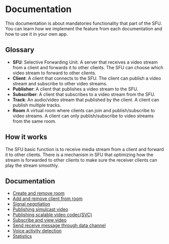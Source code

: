 # Documentation
This documentation is about mandatories functionality that part of the SFU. You can learn how we implement the feature from each documentation and how to use it in your own app. 

## Glossary
- **SFU**: Selective Forwarding Unit. A server that receives a video stream from a client and forwards it to other clients. The SFU can choose which video stream to forward to other clients.
- **Client**: A client that connects to the SFU. The client can publish a video stream and subscribe to other video streams.
- **Publisher**: A client that publishes a video stream to the SFU.
- **Subscriber**: A client that subscribes to a video stream from the SFU.
- **Track**: An audio/video stream that published by the client. A client can publish multiple tracks.
- **Room** A virtual room where clients can join and publish/subscribe to video streams. A client can only publish/subscribe to video streams from the same room.


## How it works
The SFU basic function is to receive media stream from a client and forward it to other clients. There is a mechanism in SFU that optimizing how the stream is forwarded to other clients to make sure the receiver clients can play the stream smoothly. 

## Documentation
- [Create and remove room](./room.md)
- [Add and remove client from room](./client.md)
- [Signal negotiation](./signal.md)
- [Publishing simulcast video](./simulcast.md)
- [Publishing scalable video codec(SVC)](./svc.md)
- [Subscribe and view video](./video-subscription.md)
- [Send receive message through data channel](./data-channel.md)
- [Voice activity detection](./vad.md)
- [Statistics](./statistics.md)